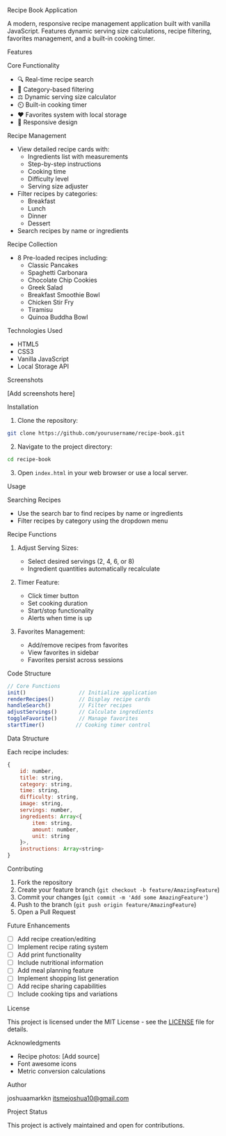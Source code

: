 Recipe Book Application

A modern, responsive recipe management application built with vanilla JavaScript. Features dynamic serving size calculations, recipe filtering, favorites management, and a built-in cooking timer.

Features

Core Functionality
- 🔍 Real-time recipe search
- 📑 Category-based filtering
- ⚖️ Dynamic serving size calculator
- ⏲️ Built-in cooking timer
- ❤️ Favorites system with local storage
- 📱 Responsive design

Recipe Management
- View detailed recipe cards with:
  - Ingredients list with measurements
  - Step-by-step instructions
  - Cooking time
  - Difficulty level
  - Serving size adjuster
- Filter recipes by categories:
  - Breakfast
  - Lunch
  - Dinner
  - Dessert
- Search recipes by name or ingredients

Recipe Collection
- 8 Pre-loaded recipes including:
  - Classic Pancakes
  - Spaghetti Carbonara
  - Chocolate Chip Cookies
  - Greek Salad
  - Breakfast Smoothie Bowl
  - Chicken Stir Fry
  - Tiramisu
  - Quinoa Buddha Bowl

Technologies Used

- HTML5
- CSS3
- Vanilla JavaScript
- Local Storage API

Screenshots

[Add screenshots here]

Installation

1. Clone the repository:
```bash
git clone https://github.com/yourusername/recipe-book.git
```

2. Navigate to the project directory:
```bash
cd recipe-book
```

3. Open `index.html` in your web browser or use a local server.

Usage

Searching Recipes
- Use the search bar to find recipes by name or ingredients
- Filter recipes by category using the dropdown menu

Recipe Functions
1. Adjust Serving Sizes:
   - Select desired servings (2, 4, 6, or 8)
   - Ingredient quantities automatically recalculate

2. Timer Feature:
   - Click timer button
   - Set cooking duration
   - Start/stop functionality
   - Alerts when time is up

3. Favorites Management:
   - Add/remove recipes from favorites
   - View favorites in sidebar
   - Favorites persist across sessions

Code Structure

```javascript
// Core Functions
init()                 // Initialize application
renderRecipes()        // Display recipe cards
handleSearch()         // Filter recipes
adjustServings()       // Calculate ingredients
toggleFavorite()       // Manage favorites
startTimer()          // Cooking timer control
```

Data Structure

Each recipe includes:
```javascript
{
    id: number,
    title: string,
    category: string,
    time: string,
    difficulty: string,
    image: string,
    servings: number,
    ingredients: Array<{
        item: string,
        amount: number,
        unit: string
    }>,
    instructions: Array<string>
}
```

Contributing

1. Fork the repository
2. Create your feature branch (`git checkout -b feature/AmazingFeature`)
3. Commit your changes (`git commit -m 'Add some AmazingFeature'`)
4. Push to the branch (`git push origin feature/AmazingFeature`)
5. Open a Pull Request

Future Enhancements

- [ ] Add recipe creation/editing
- [ ] Implement recipe rating system
- [ ] Add print functionality
- [ ] Include nutritional information
- [ ] Add meal planning feature
- [ ] Implement shopping list generation
- [ ] Add recipe sharing capabilities
- [ ] Include cooking tips and variations

License

This project is licensed under the MIT License - see the [LICENSE](LICENSE) file for details.

Acknowledgments

- Recipe photos: [Add source]
- Font awesome icons
- Metric conversion calculations

Author

joshuaamarkkn
itsmejoshua10@gmail.com

 Project Status

This project is actively maintained and open for contributions.